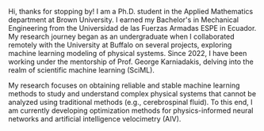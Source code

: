 Hi, thanks for stopping by!
I am a Ph.D. student in the Applied Mathematics department at Brown University. I earned my Bachelor's in Mechanical Engineering from the Universidad de las Fuerzas Armadas ESPE in Ecuador. My research journey began as an undergraduate when I collaborated remotely with the University at Buffalo on several projects, exploring machine learning modeling of physical systems. Since 2022, I have been working under the mentorship of Prof. George Karniadakis, delving into the realm of scientific machine learning (SciML).

My research focuses on obtaining reliable and stable machine learning methods to study and understand complex physical systems that cannot be analyzed using traditional methods (e.g., cerebrospinal fluid). To this end, I am currently developing optimization methods for physics-informed neural networks and artificial intelligence velocimetry (AIV).
<!---
jdtoscano94/jdtoscano94 is a ✨ special ✨ repository because its `README.md` (this file) appears on your GitHub profile.
You can click the Preview link to take a look at your changes.
--->
